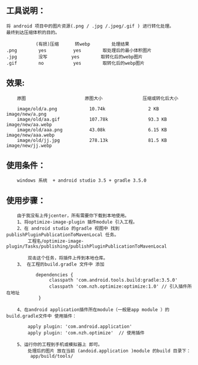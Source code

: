 
## 工具说明：
    将 android 项目中的图片资源(.png / .jpg /.jpeg/.gif ) 进行转化处理。
    最终到达压缩体积的目的。

               (有损)压缩      转webp        处理结果
    .png        yes          yes        取处理后的最小体积图片
    .jpg        没写         yes        取转化后的webp图片
    .gif        no           yes        取转化后的webp图片

## 效果:

        原图                      原图大小               压缩或转化后大小

        image/old/a.png            10.74k                2 KB           image/new/a.png
        image/old/aa.gif           107.78k               93.3 KB        image/new/aa.webp
        image/old/aaa.png          43.08k                6.15 KB        image/new/aaa.webp
        image/old/jj.jpg           278.13k               81.5 KB        image/new/jj.webp


## 使用条件：
        windows 系统  + android studio 3.5 + gradle 3.5.0

## 使用步骤：
        由于我没有上传jcenter，所有需要你下载到本地使用。
        1、将optimize-image-plugin 插件module 引入工程。
        2、在 android studio 的gradle 视图中 找到  publishPluginPublicationToMavenLocal 任务。
            工程名/optimize-image-plugin/Tasks/publishing/publishPluginPublicationToMavenLocal

            双击这个任务，将插件上传到本地仓库。
        3、 在工程的build.gradle 文件中 添加

               dependencies {
                    classpath 'com.android.tools.build:gradle:3.5.0'
                    classpath 'com.nzh.optimize:optimize:1.0' // 引入插件所在地址
                }

        4、在android application插件所在module（一般是app module ）的build.gradle文件中 使用插件：

            apply plugin: 'com.android.application'
            apply plugin: 'com.nzh.optimize'  // 使用插件

        5、运行你的工程到手机或模拟器上 即可。
            处理后的图片 放在当前 (andoid.application )module 的build 目录下：
             app/build/tools/
